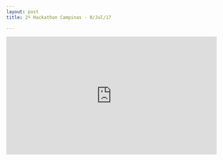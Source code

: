 ```yaml
---
layout: post
title: 2º Hackathon Campinas - 8/Jul/17

---
```

<iframe width="560" height="315" src="https://www.youtube.com/embed/7Am4Oy739qY?rel=0" frameborder="0" allowfullscreen></iframe>
